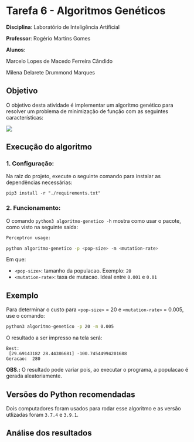 # Tarefa 6 - Algoritmos Genéticos

**Disciplina**: Laboratório de Inteligência Artificial

**Professor**: Rogério Martins Gomes

**Alunos**:

Marcelo Lopes de Macedo Ferreira Cândido

Milena Delarete Drummond Marques

## Objetivo

O objetivo desta atividade é implementar um algoritmo genético para resolver um problema de minimização de função com as seguintes características:

<img src="https://render.githubusercontent.com/render/math?math=f(x%2C%20y)%20%3D%20e%5E%7B(1%20%E2%88%92%20%5Ccos%7By%7D)%5E2%7D%5Csin%7Bx%7D%20%2B%20e%5E%7B(1%20%E2%88%92%20%5Csin%7Bx%7D)%5E2%7D%5Ccos%7By%7D%20%2B%20(x%20-%20y)%5E2">

## Execução do algoritmo

### 1. Configuração:
Na raiz do projeto, execute o seguinte comando para instalar as dependências necessárias:
```
pip3 install -r "./requirements.txt"
```

### 2. Funcionamento:
O comando `python3 algoritmo-genetico -h` mostra como usar o pacote, como visto na seguinte saída:
```bash
Perceptron usage:

python algoritmo-genetico -p <pop-size> -m <mutation-rate>
```
Em que:
- `<pop-size>`: tamanho da populacao. Exemplo: `20`
- `<mutation-rate>`: taxa de mutacao. Ideal entre `0.001` e `0.01`

## Exemplo

Para determinar o custo para `<pop-size>` = 20 e `<mutation-rate>` = 0.005, use o comando:
```bash
python3 algoritmo-genetico -p 20 -m 0.005
```

O resultado a ser impresso na tela será:
```
Best: 
 [29.69143182 28.44386681] -100.74544994201688
Geracao:  280
```

**OBS.:** O resultado pode variar pois, ao executar o programa, a populacao é gerada aleatoriamente. 

## Versões do Python recomendadas

Dois computadores foram usados para rodar esse algoritmo e as versão utlizadas foram `3.7.4` e `3.9.1`.

## Análise dos resultados

